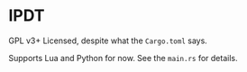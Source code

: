 # IPDT

GPL v3+ Licensed, despite what the `Cargo.toml` says.

Supports Lua and Python for now. See the `main.rs` for details.

